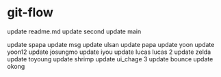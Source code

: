 # git-flow

update readme.md
update second
update main

update spapa
update msg
update ulsan
update papa
update yoon
update yoon12
update josungmo
update iyou
update lucas
lucas 2
update zelda
update toyoung
update shrimp
update ui_chage 3
update bounce
update okong
